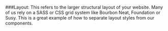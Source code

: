 ###Layout: 
This refers to the larger structural layout of your website. Many of us rely on a SASS or CSS grid system 
like Bourbon Neat, Foundation or Susy. This is a great example of how to separate layout styles from our 
components.